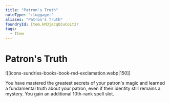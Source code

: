 ```yaml
---
title: "Patron's Truth"
noteType: ":luggage:"
aliases: "Patron's Truth"
foundryId: Item.kMJjacqOJuCoLt2r
tags:
  - Item
---
```


# Patron's Truth
![[icons-sundries-books-book-red-exclamation.webp|150]]

You have mastered the greatest secrets of your patron's magic and learned a fundamental truth about your patron, even if their identity still remains a mystery. You gain an additional 10th-rank spell slot.

